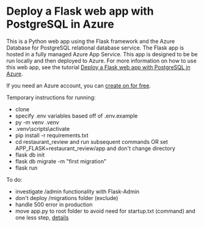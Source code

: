 # Deploy a Flask web app with PostgreSQL in Azure

This is a Python web app using the Flask framework and the Azure Database for PostgreSQL relational database service. The Flask app is hosted in a fully managed Azure App Service. This app is designed to be be run locally and then deployed to Azure. For more information on how to use this web app, see the tutorial [Deploy a Flask web app with PostgreSQL in Azure](TBD).

If you need an Azure account, you can [create on for free](https://azure.microsoft.com/en-us/free/).

Temporary instructions for running:

* clone
* specify .env variables based off of .env.example
* py -m venv .venv
* .venv\scripts\activate
* pip install -r requirements.txt
* cd restaurant_review and run subsequent commands OR set APP_FLASK=restaurant_review/app and don't change directory
* flask db init
* flask db migrate -m "first migration"
* flask run

To do:

* investigate /admin functionality with Flask-Admin
* don't deploy /migrations folder (exclude)
* handle 500 error in production
* move app.py to root folder to avoid need for startup.txt (command) and one less step, [details](https://docs.microsoft.com/en-us/azure/developer/python/tutorial-deploy-app-service-on-linux-04#flask-startup-commands)